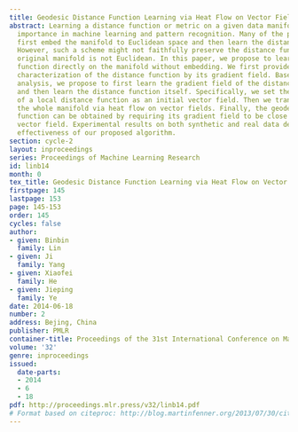 ```yaml
---
title: Geodesic Distance Function Learning via Heat Flow on Vector Fields
abstract: Learning a distance function or metric on a given data manifold is of great
  importance in machine learning and pattern recognition. Many of the previous works
  first embed the manifold to Euclidean space and then learn the distance function.
  However, such a scheme might not faithfully preserve the distance function if the
  original manifold is not Euclidean. In this paper, we propose to learn the distance
  function directly on the manifold without embedding. We first provide a theoretical
  characterization of the distance function by its gradient field. Based on our theoretical
  analysis, we propose to first learn the gradient field of the distance function
  and then learn the distance function itself. Specifically, we set the gradient field
  of a local distance function as an initial vector field. Then we transport it to
  the whole manifold via heat flow on vector fields. Finally, the geodesic distance
  function can be obtained by requiring its gradient field to be close to the normalized
  vector field. Experimental results on both synthetic and real data demonstrate the
  effectiveness of our proposed algorithm.
section: cycle-2
layout: inproceedings
series: Proceedings of Machine Learning Research
id: linb14
month: 0
tex_title: Geodesic Distance Function Learning via Heat Flow on Vector Fields
firstpage: 145
lastpage: 153
page: 145-153
order: 145
cycles: false
author:
- given: Binbin
  family: Lin
- given: Ji
  family: Yang
- given: Xiaofei
  family: He
- given: Jieping
  family: Ye
date: 2014-06-18
number: 2
address: Bejing, China
publisher: PMLR
container-title: Proceedings of the 31st International Conference on Machine Learning
volume: '32'
genre: inproceedings
issued:
  date-parts:
  - 2014
  - 6
  - 18
pdf: http://proceedings.mlr.press/v32/linb14.pdf
# Format based on citeproc: http://blog.martinfenner.org/2013/07/30/citeproc-yaml-for-bibliographies/
---
```

